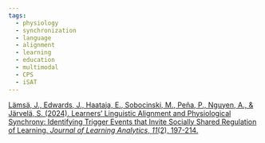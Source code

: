 ```yaml
---
tags:
  - physiology
  - synchronization
  - language
  - alignment
  - learning
  - education
  - multimodal
  - CPS
  - iSAT
---
```


[Lämsä, J., Edwards, J., Haataja, E., Sobocinski, M., Peña, P., Nguyen, A., & Järvelä, S. (2024). Learners’ Linguistic Alignment and Physiological Synchrony: Identifying Trigger Events that Invite Socially Shared Regulation of Learning. _Journal of Learning Analytics_, _11_(2), 197-214.](https://www.learning-analytics.info/index.php/JLA/article/view/8287)